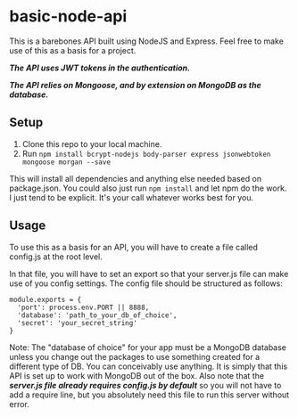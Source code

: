 # basic-node-api
This is a barebones API built using NodeJS and Express. Feel free to make use of this as a basis for a project.

***The API uses JWT tokens in the authentication.***

***The API relies on Mongoose, and by extension on MongoDB as the database.***

## Setup
1. Clone this repo to your local machine.
2. Run ```npm install bcrypt-nodejs body-parser express jsonwebtoken mongoose morgan --save```

This will install all dependencies and anything else needed based on package.json. You could also just run ```npm install``` and let npm do the work. I just tend to be explicit. It's your call whatever works best for you.

## Usage
To use this as a basis for an API, you will have to create a file called config.js at the root level.

In that file, you will have to set an export so that your server.js file can make use of you config settings. The config file
should be structured as follows:

```
module.exports = {
  'port': process.env.PORT || 8888,
  'database': 'path_to_your_db_of_choice',
  'secret': 'your_secret_string'
}
```

Note: The "database of choice" for your app must be a MongoDB database unless you change out the packages to use something created
for a different type of DB. You can conceivably use anything. It is simply that this API is set up to work with MongoDB out of the
box. Also note that the ***server.js file already requires config.js by default*** so you will not have to add a require line, but you absolutely need this file to run this server without error.
